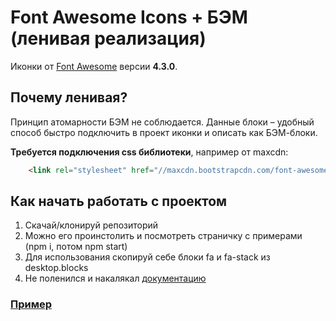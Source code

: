 # Font Awesome Icons + БЭМ (ленивая реализация)

Иконки от [Font Awesome](http://fortawesome.github.io/Font-Awesome/) версии **4.3.0**.

## Почему ленивая?
Принцип атомарности БЭМ не соблюдается. Данные блоки – удобный способ быстро подключить в проект иконки и описать как БЭМ-блоки.

**Требуется подключения css библиотеки**, например от maxcdn:
```html
    <link rel="stylesheet" href="//maxcdn.bootstrapcdn.com/font-awesome/4.3.0/css/font-awesome.min.css">
```

## Как начать работать с проектом

1. Скачай/клонируй репозиторий
2. Можно его проинстолить и посмотреть страничку с примерами (npm i, потом npm start)
3. Для использования скопируй себе блоки fa и fa-stack из desktop.blocks
4. Не поленился и накалякал [документацию](https://github.com/1vank1n/bem-fa/blob/master/desktop.blocks/fa/fa.ru.md)

### [Пример](https://1vank1n.github.io/bem-fa/)
